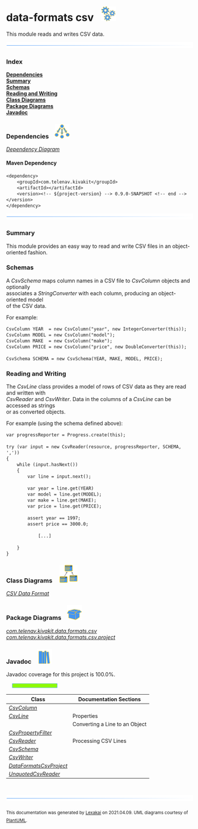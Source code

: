 # data-formats csv &nbsp;&nbsp;![](documentation/images/gears-40.png)

This module reads and writes CSV data.

![](documentation/images/horizontal-line.png)

### Index

[**Dependencies**](#dependencies)  
[**Summary**](#summary)  
[**Schemas**](#schemas)  
[**Reading and Writing**](#reading-and-writing)  
[**Class Diagrams**](#class-diagrams)  
[**Package Diagrams**](#package-diagrams)  
[**Javadoc**](#javadoc)

### Dependencies <a name="dependencies"></a> &nbsp;&nbsp; ![](documentation/images/dependencies-40.png)

[*Dependency Diagram*](documentation/diagrams/dependencies.svg)

#### Maven Dependency

    <dependency>
        <groupId>com.telenav.kivakit</groupId>
        <artifactId></artifactId>
        <version><!-- ${project-version} --> 0.9.0-SNAPSHOT <!-- end --></version>
    </dependency>
![](documentation/images/horizontal-line.png)

[//]: # (start-user-text)

### Summary <a name = "summary"></a>

This module provides an easy way to read and write CSV files in an object-oriented fashion.

### Schemas <a name = "schemas"></a>

A *CsvSchema* maps column names in a CSV file to *CsvColumn* objects and optionally  
associates a *StringConverter* with each column, producing an object-oriented model  
of the CSV data.

For example:

    CsvColumn YEAR  = new CsvColumn("year", new IntegerConverter(this));
    CsvColumn MODEL = new CsvColumn("model");
    CsvColumn MAKE  = new CsvColumn("make");
    CsvColumn PRICE = new CsvColumn("price", new DoubleConverter(this));
    
    CsvSchema SCHEMA = new CsvSchema(YEAR, MAKE, MODEL, PRICE);

### Reading and Writing <a name = "reading-and-writing"></a>

The *CsvLine* class provides a model of rows of CSV data as they are read and written with  
*CsvReader* and *CsvWriter*. Data in the columns of a *CsvLine* can be accessed as strings  
or as converted objects.

For example (using the schema defined above):

    var progressReporter = Progress.create(this);

    try (var input = new CsvReader(resource, progressReporter, SCHEMA, ','))
    {
        while (input.hasNext())
        {
            var line = input.next();

            var year = line.get(YEAR)
            var model = line.get(MODEL);
            var make = line.get(MAKE);
            var price = line.get(PRICE);

            assert year == 1997;
            assert price == 3000.0;

                [...]

        }
    }

[//]: # (end-user-text)

### Class Diagrams <a name="class-diagrams"></a> &nbsp; &nbsp; ![](documentation/images/diagram-48.png)

[*CSV Data Format*](documentation/diagrams/diagram-csv.svg)  

### Package Diagrams <a name="package-diagrams"></a> &nbsp;&nbsp; ![](documentation/images/box-40.png)

[*com.telenav.kivakit.data.formats.csv*](documentation/diagrams/com.telenav.kivakit.data.formats.csv.svg)  
[*com.telenav.kivakit.data.formats.csv.project*](documentation/diagrams/com.telenav.kivakit.data.formats.csv.project.svg)  

### Javadoc <a name="javadoc"></a> &nbsp;&nbsp; ![](documentation/images/books-40.png)

Javadoc coverage for this project is 100.0%.  
  
&nbsp; &nbsp;  ![](documentation/images/meter-100-12.png)



| Class | Documentation Sections |
|---|---|
| [*CsvColumn*](https://telenav.github.io/kivakit/javadoc/kivakit.data.formats.csv/com/telenav/kivakit/data/formats/csv/CsvColumn.html) |  |  
| [*CsvLine*](https://telenav.github.io/kivakit/javadoc/kivakit.data.formats.csv/com/telenav/kivakit/data/formats/csv/CsvLine.html) | Properties |  
| | Converting a Line to an Object |  
| [*CsvPropertyFilter*](https://telenav.github.io/kivakit/javadoc/kivakit.data.formats.csv/com/telenav/kivakit/data/formats/csv/CsvPropertyFilter.html) |  |  
| [*CsvReader*](https://telenav.github.io/kivakit/javadoc/kivakit.data.formats.csv/com/telenav/kivakit/data/formats/csv/CsvReader.html) | Processing CSV Lines |  
| [*CsvSchema*](https://telenav.github.io/kivakit/javadoc/kivakit.data.formats.csv/com/telenav/kivakit/data/formats/csv/CsvSchema.html) |  |  
| [*CsvWriter*](https://telenav.github.io/kivakit/javadoc/kivakit.data.formats.csv/com/telenav/kivakit/data/formats/csv/CsvWriter.html) |  |  
| [*DataFormatsCsvProject*](https://telenav.github.io/kivakit/javadoc/kivakit.data.formats.csv/com/telenav/kivakit/data/formats/csv/project/DataFormatsCsvProject.html) |  |  
| [*UnquotedCsvReader*](https://telenav.github.io/kivakit/javadoc/kivakit.data.formats.csv/com/telenav/kivakit/data/formats/csv/UnquotedCsvReader.html) |  |  

[//]: # (start-user-text)



[//]: # (end-user-text)

<br/>

![](documentation/images/horizontal-line.png)

  
<sub>This documentation was generated by [Lexakai](https://github.com/Telenav/lexakai) on 2021.04.09. UML diagrams courtesy
of [PlantUML](http://plantuml.com).</sub>

